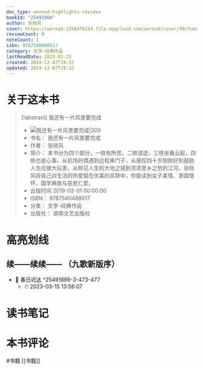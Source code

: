 ```yaml
---
doc_type: weread-highlights-reviews
bookId: "25491866"
author: 张晓风
cover: https://weread-1258476243.file.myqcloud.com/weread/cover/99/YueWen_25491866/t7_YueWen_25491866.jpg
reviewCount: 0
noteCount: 1
isbn: 9787540488017
category: 文学-经典作品
lastReadDate: 2023-03-15
created: 2024-12-07T19:32
updated: 2024-12-07T19:32
---
```

# 关于这本书
> [!abstract] 我还有一片风景要完成
> - ![ 我还有一片风景要完成|200](https://weread-1258476243.file.myqcloud.com/weread/cover/99/YueWen_25491866/t7_YueWen_25491866.jpg)
> - 书名： 我还有一片风景要完成
> - 作者： 张晓风
> - 简介： 本书分为四个部分，一帙有所思，二帙浪迹，三帙坐看云起，四帙也是心事。从机场的偶遇到远程串门子，从感叹四十岁刚刚好到鼓励人生应做大玩家，从照见人生的大地之镜到浓浓思乡之愁的江河，张晓风将自己对生活的热爱赋在优美的言辞中，你能读到女子柔情、家国情怀、国学典故与慈悲仁爱。
> - 出版时间 2019-02-01 00:00:00
> - ISBN： 9787540488017
> - 分类： 文学-经典作品
> - 出版社： 湖南文艺出版社

# 高亮划线

## 续——续续—— （九歌新版序）


- 📌 春日迟达 ^25491866-3-473-477
    - ⏱ 2023-03-15 13:56:07 
# 读书笔记

# 本书评论
#书籍   [[书籍]]  